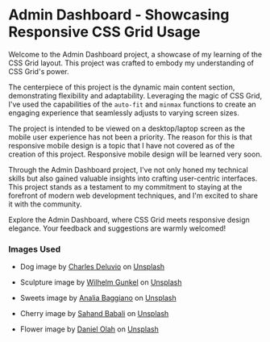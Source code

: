 # Admin Dashboard - Showcasing Responsive CSS Grid Usage

Welcome to the Admin Dashboard project, a showcase of my learning of the CSS Grid layout. This project was crafted to embody my understanding of CSS Grid's power.

The centerpiece of this project is the dynamic main content section, demonstrating flexibility and adaptability. Leveraging the magic of CSS Grid, I've used the capabilities of the `auto-fit` and `minmax` functions to create an engaging experience that seamlessly adjusts to varying screen sizes.

The project is intended to be viewed on a desktop/laptop screen as the mobile user experience has not been a priority. The reason for this is that responsive mobile design is a topic that I have not covered as of the creation of this project. Responsive mobile design will be learned very soon.

Through the Admin Dashboard project, I've not only honed my technical skills but also gained valuable insights into crafting user-centric interfaces. This project stands as a testament to my commitment to staying at the forefront of modern web development techniques, and I'm excited to share it with the community.

Explore the Admin Dashboard, where CSS Grid meets responsive design elegance. Your feedback and suggestions are warmly welcomed!

### Images Used

- Dog image by [Charles Deluvio](https://unsplash.com/@charlesdeluvio?utm_source=unsplash&utm_medium=referral&utm_content=creditCopyText) on [Unsplash](https://unsplash.com/photos/Mv9hjnEUHR4?utm_source=unsplash&utm_medium=referral&utm_content=creditCopyText)

- Sculpture image by [Wilhelm Gunkel](https://unsplash.com/@wilhelmgunkel?utm_source=unsplash&utm_medium=referral&utm_content=creditCopyText) on [Unsplash](https://unsplash.com/photos/LpQs_3t4Dck?utm_source=unsplash&utm_medium=referral&utm_content=creditCopyText)

- Sweets image by [Analia Baggiano](https://unsplash.com/@anitabagg?utm_source=unsplash&utm_medium=referral&utm_content=creditCopyText) on [Unsplash](https://unsplash.com/photos/AHegElpiVj4?utm_source=unsplash&utm_medium=referral&utm_content=creditCopyText)

- Cherry image by [Sahand Babali](https://unsplash.com/@sahandbabali?utm_source=unsplash&utm_medium=referral&utm_content=creditCopyText) on [Unsplash](https://unsplash.com/photos/-ftMr1bhSWg?utm_source=unsplash&utm_medium=referral&utm_content=creditCopyText)
  
- Flower image by [Daniel Olah](https://unsplash.com/@danesduet?utm_source=unsplash&utm_medium=referral&utm_content=creditCopyText) on [Unsplash](https://unsplash.com/photos/tUScG6fG1l0?utm_source=unsplash&utm_medium=referral&utm_content=creditCopyText)
  